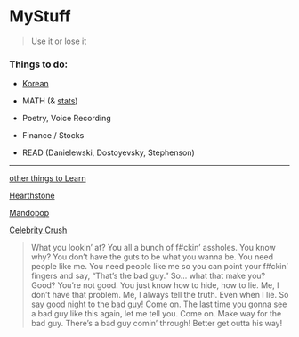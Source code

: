 # MyStuff

> Use it or lose it

### Things to do:

- [Korean](talktomeinkorean.com)

- MATH (& [stats](statlearning.com))

- Poetry, Voice Recording

- Finance / Stocks

- READ (Danielewski, Dostoyevsky, Stephenson)

---

[other things to Learn](to_learn.md)

[Hearthstone](hs.md)

[Mandopop](https://www.youtube.com/playlist?list=PL27NNm-I4NZgr6OKKcs_vqHoYyYd6EX7Z)

[Celebrity Crush](https://photos.app.goo.gl/Rq4uj4nmiAp6sqhV9)

> What you lookin’ at? You all a bunch of f#ckin’ assholes. You know why? You don’t have the guts to be what you wanna be. You need people like me. You need people like me so you can point your f#ckin’ fingers and say, “That’s the bad guy.” So… what that make you? Good? You’re not good. You just know how to hide, how to lie. Me, I don’t have that problem. Me, I always tell the truth. Even when I lie. So say good night to the bad guy! Come on. The last time you gonna see a bad guy like this again, let me tell you. Come on. Make way for the bad guy. There’s a bad guy comin’ through! Better get outta his way!